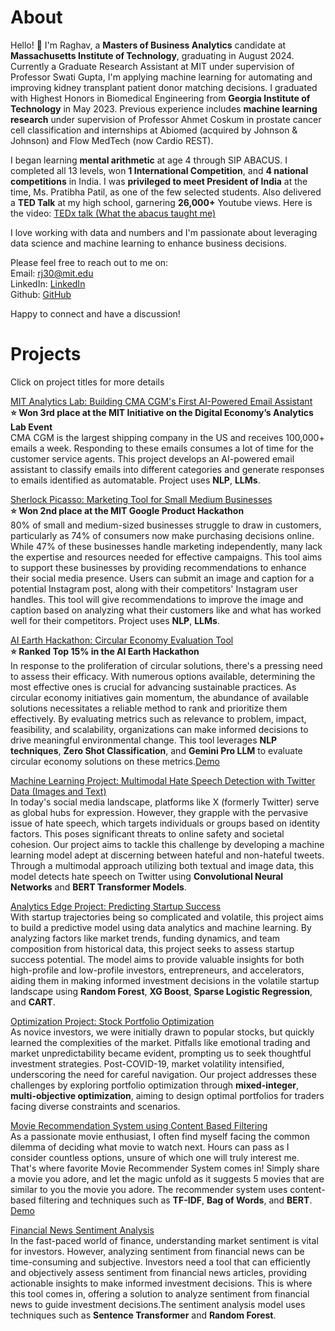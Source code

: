 # About
Hello! 👋 I'm Raghav, a **Masters of Business Analytics** candidate at **Massachusetts Institute of Technology**, graduating in August 2024. Currently a Graduate Research Assistant at MIT under supervision of Professor Swati Gupta, I'm applying machine learning for automating and improving kidney transplant patient donor matching decisions. I graduated with Highest Honors in Biomedical Engineering from **Georgia Institute of Technology** in May 2023. Previous experience includes **machine learning research** under supervision of Professor Ahmet Coskum in prostate cancer cell classification and internships at Abiomed (acquired by Johnson & Johnson) and Flow MedTech (now Cardio REST).<br>

I began learning **mental arithmetic** at age 4 through SIP ABACUS. I completed all 13 levels, won **1 International Competition**, and **4 national competitions** in India. I was **privileged to meet President of India** at the time, Ms. Pratibha Patil, as one of the few selected students. Also delivered a **TED Talk** at my high school, garnering **26,000+** Youtube views. Here is the video: [TEDx talk (What the abacus taught me)](https://www.youtube.com/watch?v=7EYWHe1yyjM) <br>

I love working with data and numbers and I'm passionate about leveraging data science and machine learning to enhance business decisions.<br>

Please feel free to reach out to me on:<br>
Email: rj30@mit.edu<br>
LinkedIn: [LinkedIn](https://www.linkedin.com/in/rrmj/)<br>
Github: [GitHub](https://github.com/raghavmanoharanjayanthi30)<br>

Happy to connect and have a discussion!

# Projects
Click on project titles for more details

[MIT Analytics Lab: Building CMA CGM's First AI-Powered Email Assistant](alab.md) <br>
**⭐ Won 3rd place at the MIT Initiative on the Digital Economy’s Analytics Lab Event <br>**
CMA CGM is the largest shipping company in the US and receives 100,000+ emails a week. Responding to these emails consumes a lot of time for the customer service agents. This project develops an AI-powered email assistant to classify emails into different categories and generate responses to emails identified as automatable. Project uses **NLP**, **LLMs**.

[Sherlock Picasso: Marketing Tool for Small Medium Businesses](https://github.com/maxime7770/Sherlock-Picasso/blob/main/README.md)<br>
**⭐ Won 2nd place at the MIT Google Product Hackathon**<br>
80% of small and medium-sized businesses struggle to draw in customers, particularly as 74% of consumers now make purchasing decisions online. While 47% of these businesses handle marketing independently, many lack the expertise and resources needed for effective campaigns. This tool aims to support these businesses by providing recommendations to enhance their social media presence. Users can submit an image and caption for a potential Instagram post, along with their competitors' Instagram user handles. This tool will give recommendations to improve the image and caption based on analyzing what their customers like and what has worked well for their competitors. Project uses **NLP**, **LLMs**.

[AI Earth Hackathon: Circular Economy Evaluation Tool](https://github.com/raghavmanoharanjayanthi30/AI-Earth-Hackathon)<br>
**⭐ Ranked Top 15% in the AI Earth Hackathon<br>**
In response to the proliferation of circular solutions, there's a pressing need to assess their efficacy. With numerous options available, determining the most effective ones is crucial for advancing sustainable practices. As circular economy initiatives gain momentum, the abundance of available solutions necessitates a reliable method to rank and prioritize them effectively. By evaluating metrics such as relevance to problem, impact, feasibility, and scalability, organizations can make informed decisions to drive meaningful environmental change. This tool leverages **NLP techniques**, **Zero Shot Classification**, and **Gemini Pro LLM** to evaluate circular economy solutions on these metrics.[Demo](https://ai-earth-hackathon.streamlit.app/)

[Machine Learning Project: Multimodal Hate Speech Detection with Twitter Data (Images and Text)](https://github.com/raghavmanoharanjayanthi30/Multimodal-Hate-Speech-Detection/blob/main/ML_final_report.pdf) <br>
In today's social media landscape, platforms like X (formerly Twitter) serve as global hubs for expression. However, they grapple with the pervasive issue of hate speech, which targets individuals or groups based on identity factors. This poses significant threats to online safety and societal cohesion. Our project aims to tackle this challenge by developing a machine learning model adept at discerning between hateful and non-hateful tweets. Through a multimodal approach utilizing both textual and image data, this model detects hate speech on Twitter using **Convolutional Neural Networks** and **BERT Transformer Models**.

[Analytics Edge Project: Predicting Startup Success](https://github.com/raghavmanoharanjayanthi30/Predicting-Startup-Success/blob/main/Analytics%20Edge%20Project%20Report.pdf)<br>
With startup trajectories being so complicated and volatile, this project aims to build a predictive model using data analytics and machine learning. By analyzing factors like market trends, funding dynamics, and team composition from historical data, this project seeks to assess startup success potential. The model aims to provide valuable insights for both high-profile and low-profile investors, entrepreneurs, and accelerators, aiding them in making informed investment decisions in the volatile startup landscape using **Random Forest**, **XG Boost**, **Sparse Logistic Regression**, and **CART**.

[Optimization Project: Stock Portfolio Optimization](https://github.com/raghavmanoharanjayanthi30/Stock-Portfolio-Optimization/blob/main/OPT%20Project%202023_Final%20Report_US%20Stock%20Portfolio%20Optimization%20(1).pdf)<br>
As novice investors, we were initially drawn to popular stocks, but quickly learned the complexities of the market. Pitfalls like emotional trading and market unpredictability became evident, prompting us to seek thoughtful investment strategies. Post-COVID-19, market volatility intensified, underscoring the need for careful navigation. Our project addresses these challenges by exploring portfolio optimization through **mixed-integer**, **multi-objective optimization**, aiming to design optimal portfolios for traders facing diverse constraints and scenarios.

[Movie Recommendation System using Content Based Filtering](https://github.com/raghavmanoharanjayanthi30/Movie-Recommendation-System/blob/main/README.md) <br>
As a passionate movie enthusiast, I often find myself facing the common dilemma of deciding what movie to watch next. Hours can pass as I consider countless options, unsure of which one will truly interest me. That's where favorite Movie Recommender System comes in! Simply share a movie you adore, and let the magic unfold as it suggests 5 movies that are similar to you the movie you adore. The recommender system uses content-based filtering and techniques such as **TF-IDF**, **Bag of Words**, and **BERT**.
[Demo](https://www.youtube.com/watch?v=kYPY2yMo_5E&t=14s)

[Financial News Sentiment Analysis](https://github.com/raghavmanoharanjayanthi30/Sentiment-Analysis-Financial-News) <br>
In the fast-paced world of finance, understanding market sentiment is vital for investors. However, analyzing sentiment from financial news can be time-consuming and subjective. Investors need a tool that can efficiently and objectively assess sentiment from financial news articles, providing actionable insights to make informed investment decisions. This is where this tool comes in, offering a solution to analyze sentiment from financial news to guide investment decisions.The sentiment analysis model uses techniques such as **Sentence Transformer** and **Random Forest**.










